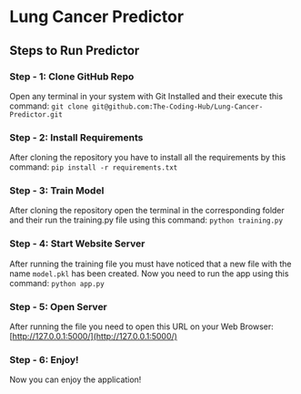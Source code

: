 
# Lung Cancer Predictor

## Steps to Run Predictor

### Step - 1: Clone GitHub Repo
Open any terminal in your system with Git Installed and their execute this command:
`git clone git@github.com:The-Coding-Hub/Lung-Cancer-Predictor.git`

### Step - 2: Install Requirements
After cloning the repository you have to install all the requirements by this command: 
`pip install -r requirements.txt`

### Step - 3: Train Model
After cloning the repository open the terminal in the corresponding folder and their run the training.py file using this command:
`python training.py`

### Step - 4: Start Website Server
After running the training file you must have noticed that a new file with the name `model.pkl` has been created. Now you need to run the app using this command: 
`python app.py`

### Step - 5: Open Server
After running the file you need to open this URL on your Web Browser:
[http://127.0.0.1:5000/](http://127.0.0.1:5000/)

### Step - 6: Enjoy!
Now you can enjoy the application!
